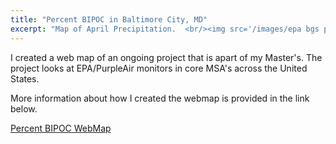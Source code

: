 ```yaml
---
title: "Percent BIPOC in Baltimore City, MD"
excerpt: "Map of April Precipitation.  <br/><img src='/images/epa bgs percent BIPOC.png'>"
---
```


I created a web map of an ongoing project that is apart of my Master's. The project looks at EPA/PurpleAir monitors in core MSA's across the United States.

More information about how I created the webmap is provided in the link below.  

<a href="https://Sgibson64.github.io/files/epa bgs percent BIPOC.png">Percent BIPOC WebMap</a>

